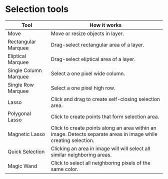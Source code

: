 # Selection tools

| Tool | How it works |
| --- | --- |
| Move | Move or resize objects in layer. |
| Rectangular Marquee | Drag-select rectangular area of a layer. |
| Eliptical Marquee | Drag-select eliptical area of a layer. |
| Single Column Marquee | Select a one pixel wide column. |
| Single Row Marquee | Select a one pixel high row. |
| Lasso | Click and drag to create self-closing selection area. |
| Polygonal Lasso | Click to create points that form selection area. |
| Magnetic Lasso | Click to create points along an area within an image. Detects separate areas in image while creating selection. |
| Quick Selection | Clicking an area in image will will select all similar neighboring areas. |
| Magic Wand | Click to select all neighboring pixels of the same color.  |  